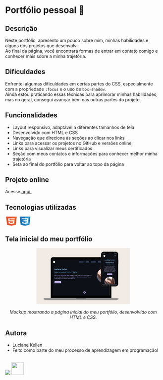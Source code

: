 # Portfólio pessoal 💼

## Descrição
Neste portfólio, apresento um pouco sobre mim, minhas habilidades e alguns dos projetos que desenvolvi.  
Ao final da página, você encontrará formas de entrar em contato comigo e conhecer mais sobre a minha trajetória.<br>

## Dificuldades
Enfrentei algumas dificuldades em certas partes do CSS, especialmente com a propriedade `:focus` e o uso de `box-shadow`.  
Ainda estou praticando essas técnicas para aprimorar minhas habilidades, mas no geral, consegui avançar bem nas outras partes do projeto.<br>

## Funcionalidades
- Layout responsivo, adaptável a diferentes tamanhos de tela  
- Desenvolvido com HTML e CSS  
- Navegação que direciona às seções ao clicar nos links
- Links para acessar os projetos no GitHub e versões online
- Links para visualizar meus certificados
- Seção com meus contatos e informações para conhecer melhor minha trajetória     
- Seta ao final do portfólio para voltar ao topo da página

## Projeto online
Acesse [aqui.](https://luciane003.github.io/portfolio-luciane/)

## Tecnologias utilizadas
 <img align="center" alt="HTML" height="30" width="40" src="https://raw.githubusercontent.com/devicons/devicon/master/icons/html5/html5-original.svg">
  <img align="center" alt="CSS" height="30" width="40" src="https://raw.githubusercontent.com/devicons/devicon/master/icons/css3/css3-original.svg">
</div><br>

## Tela inicial do meu portfólio

<p align="center">
  <img src="./src/design/mockup-tela-inicial-portfolio.png" alt="Mockup da página inicial" width="60%">
</p>

<p align="center">
  <em>Mockup mostrando a página inicial do meu portfólio, desenvolvido com HTML e CSS.</em>
</p>

## Autora
- Luciane Kellen
- Feito como parte do meu processo de aprendizagem em programação!
<div style="display: inline_block"><br> 
  <a href="https://www.linkedin.com/feed/" target="_blank"><img src="https://img.shields.io/badge/-LinkedIn-%230077B5?style=for-the-badge&logo=linkedin&logoColor=white" target="_blank"></a>
  <a href="https://wa.me/5517996417374" target="_blank"><img  height="40" width="40" src="https://github.com/user-attachments/assets/da75e70c-b550-4684-8548-ff61fecc7c7e" target="_blank"></a>
</div>

